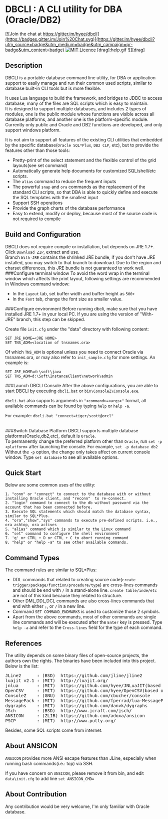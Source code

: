
DBCLI : A CLI utility for DBA (Oracle/DB2)
=====================================================

[![Join the chat at https://gitter.im/hyee/dbcli](https://badges.gitter.im/Join%20Chat.svg)](https://gitter.im/hyee/dbcli?utm_source=badge&utm_medium=badge&utm_campaign=pr-badge&utm_content=badge)
[![MIT Licence](http://img.shields.io/badge/Licence-MIT-brightgreen.svg)](https://en.wikipedia.org/wiki/MIT_License)
[drag]:help.gif
![][drag]


Description
-----------------------

DBCLI is a portable database command line utility, for DBA or application support to easily manage and run their common used scripts, similar to database built-in CLI tools but is more flexible.  

It uses Lua language to build the framework, and bridges to JDBC to access database, many of the files are SQL scripts which is easy to maintain.<br/> 
It is designed to support multiple databases, and includes 2 types of modules, one is the public module whose functions are visible across all database platforms, 
and another one is the platform-specific module.<br>
Currently only public and Oracle and DB2 functions are developed, and only support windows platform.

It is not aim to support all features of the existing CLI utilities that embedded by the specific database(`Oracle SQL*Plus`, `DB2 CLP`, etc), but to provide the features other than those tools:<br>
* Pretty-print of the select statement and the flexible control of the grid layouts(see set command)
* Automatically generate help documents for customized SQL/shell/etc scripts.
* The `alias` command to reduce the frequent inputs
* The powerful `snap` and `ora` commands as the replacement of the standard CLI scripts, so that DBA is able to quickly define and execute the SQL templates with the smallest input
* Support SSH operations
* Provide the graph charts of the database performance
* Easy to extend, modify or deploy, because most of the source code is not required to compile


Build and Configuration
-----------------------
DBCLI does not require compile or installation, but depends on JRE 1.7+. Click `Download ZIP`, extract and use.<br/> 
Branch `With-JRE` contains the shrinked                 JRE bundle, if you don't have JRE installed, you may switch to that branch to download. Due to the region and charset differences, this JRE bundle is not guaranteed to work well.<br/>
###Configure terminal window
To avoid the word wrap in the terminal window which affects the print layout, following settings are recommended in Windows command window:<br>
* In the `Layout` tab, set buffer width and buffer height as `500+`
* In the `Font` tab, change the font size as smaller value.

###Configure environment
Before running dbcli, make sure that you have installed JRE 1.7+ in your local PC. If you are using the version of "With-JRE" branch, this step can be skipped.

Create file `init.cfg` under the "data" directory with following content:
   
    SET JRE_HOME=<JRE HOME>
    SET TNS_ADM=<location of tnsnames.ora>
    
Of which `TNS_ADM` is optional unless you need to connect Oracle via tnsnames.ora, or may also refer to `init_sample.cfg` for more settings. An example is:
   
    SET JRE_HOME=d:\soft\java
    SET TNS_ADM=d:\Soft\InstanceClient\network\admin

###Launch DBCLI Console
After the above configurations, you are able to start DBCLI by executing `dbcli.bat` or `bin\ConsoleZ\Console.exe`.

`dbcli.bat` also supports arguments in `"<command>=<args>"` format, all available commands can be found by typing `help` or `help -a`.

For example: `dbcli.bat "connect=tiger/scott@orcl"`<br><br>

###Switch Database Platform
DBCLI supports multiple database platforms(Oracle,db2,etc), default is `Oracle`.<br>
To permanently change the preferred platform other than `Oracle`, run `set -p <platform>` after launching the console. 
For example, `set -p database db2`<br>
Without the `-p` option, the change only takes affect on current console window. 
Type `set database` to see all available options.

Quick Start
-----------------------
Below are some common uses of the utility:<br>

    1. "conn" or "connect" to connect to the database with or without installing Oracle client, and "reconn"  to re-connect.
    2. "login" command to connect to the db without password via the account that has been connected before. 
    3. Execute SQL statements which should match the database syntax, similar to SQL*Plus.
    4. "ora","show","sys" commands to execute pre-defined scripts. i.e., ora ashtop, ora actives  
    5. "alias" command which is similar to the Linux command
    6. "set" command to configure the shell environment
    7. 'q' or CTRL + D or CTRL + C to abort running command
    8. "help" or "help -a" to see other available commands.

Command Types
-----------------------
The command rules are similar to SQL*Plus:
* DDL commands that related to creating source code(`create trigger/package/function/procedure/type`) are cross-lines commands and should be end with `/` in a stand-alone line. `create table/inde/etc` are not of this kind because they related to structure.
* Other DML,DDL,DCL commands are also cross-lines commands that end with either `;`, or `/` in a new line.
* Command `SET COMMAND_ENDMARKS` is used to customize those 2 symbols.
* Apart from the above commands, most of other commands are single line commands and will be executed after the `Enter` key is pressed.
Type `help -a` and refer to the `Cross-lines` field for the type of each command. 

References
-----------------------
The utility depends on some binary files of open-source projects, the authors own the rights. 
The binaries have been included into this project.
Below is the list:<br>
<pre>
JLine2      : (BSD)  https://github.com/jline/jline2
luajit v2.1 : (MIT)  http://luajit.org/
jnlua       : (MIT)  https://github.com/hyee/JNLuaJIT(based on http://jnlua.googlecode.com/)
OpenCSV     : (MIT)  https://github.com/hyee/OpenCSV(based on opencsv.sourceforge.net)
ConsoleZ    : (GNU)  https://github.com/cbucher/console
MessagePack : (MIT)  https://github.com/fperrad/lua-MessagePack (pure lua)
dygraphs    : (MIT)  https://github.com/danvk/dygraphs
JSch        : (BSD)  http://www.jcraft.com/jsch/
ANSICON     : (ZLIB) https://github.com/adoxa/ansicon
PSCP        : (MIT)  http://www.putty.org/
</pre>  

Besides, some SQL scripts come from internet.

About ANSICON
-----------------------
`ANSICON` provides more ANSI escape features than JLine, especially when running bash commands(i.e.: top) via SSH.

If you have concern on `ANSICON`, please remove it from bin, and edit `data\init.cfg` to add line `set ANSICON_CMD=`

About Contribution
-----------------------
Any contribution would be very welcome, I'm only familiar with Oracle database.